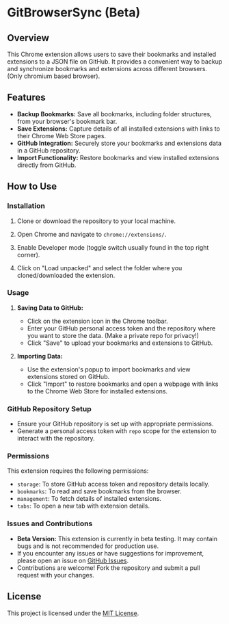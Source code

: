 # GitBrowserSync (Beta)

## Overview

This Chrome extension allows users to save their bookmarks and installed extensions to a JSON file on GitHub. It provides a convenient way to backup and synchronize bookmarks and extensions across different browsers. (Only chromium based browser).

## Features

- **Backup Bookmarks:** Save all bookmarks, including folder structures, from your browser's bookmark bar.
- **Save Extensions:** Capture details of all installed extensions with links to their Chrome Web Store pages.
- **GitHub Integration:** Securely store your bookmarks and extensions data in a GitHub repository.
- **Import Functionality:** Restore bookmarks and view installed extensions directly from GitHub.

## How to Use

### Installation

1. Clone or download the repository to your local machine.

2. Open Chrome and navigate to `chrome://extensions/`.

3. Enable Developer mode (toggle switch usually found in the top right corner).

4. Click on "Load unpacked" and select the folder where you cloned/downloaded the extension.

### Usage

1. **Saving Data to GitHub:**

   - Click on the extension icon in the Chrome toolbar.
   - Enter your GitHub personal access token and the repository where you want to store the data. (Make a private repo for privacy!)
   - Click "Save" to upload your bookmarks and extensions to GitHub.

2. **Importing Data:**

   - Use the extension's popup to import bookmarks and view extensions stored on GitHub.
   - Click "Import" to restore bookmarks and open a webpage with links to the Chrome Web Store for installed extensions.

### GitHub Repository Setup

- Ensure your GitHub repository is set up with appropriate permissions.
- Generate a personal access token with `repo` scope for the extension to interact with the repository.

### Permissions

This extension requires the following permissions:
- `storage`: To store GitHub access token and repository details locally.
- `bookmarks`: To read and save bookmarks from the browser.
- `management`: To fetch details of installed extensions.
- `tabs`: To open a new tab with extension details.

### Issues and Contributions

- **Beta Version:** This extension is currently in beta testing. It may contain bugs and is not recommended for production use.
- If you encounter any issues or have suggestions for improvement, please open an issue on [GitHub Issues](https://github.com/zvbt/GitBrowserSync/issues).
- Contributions are welcome! Fork the repository and submit a pull request with your changes.

## License

This project is licensed under the [MIT License](LICENSE).
